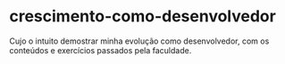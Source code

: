 # crescimento-como-desenvolvedor
Cujo o intuito demostrar minha evolução como desenvolvedor, com os conteúdos e exercícios passados pela faculdade.
